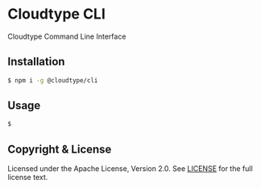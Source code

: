 # Cloudtype CLI

Cloudtype Command Line Interface



## Installation

```sh
$ npm i -g @cloudtype/cli
```

## 

## Usage

```sh
$ 
```



## Copyright & License

Licensed under the Apache License, Version 2.0. 
See [LICENSE](./LICENSE.md) for the full license text.